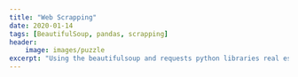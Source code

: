 ```yaml
---
title: "Web Scrapping"
date: 2020-01-14
tags: [BeautifulSoup, pandas, scrapping]
header:
    image: images/puzzle
excerpt: "Using the beautifulsoup and requests python libraries real estate data was scrapped from the [meqasa](https://www.meqasa.com)", [view on github](https://github.com/cliffordEmmanuel/BlossomAcademy_DataEngineering/tree/master/project4)
---
```


